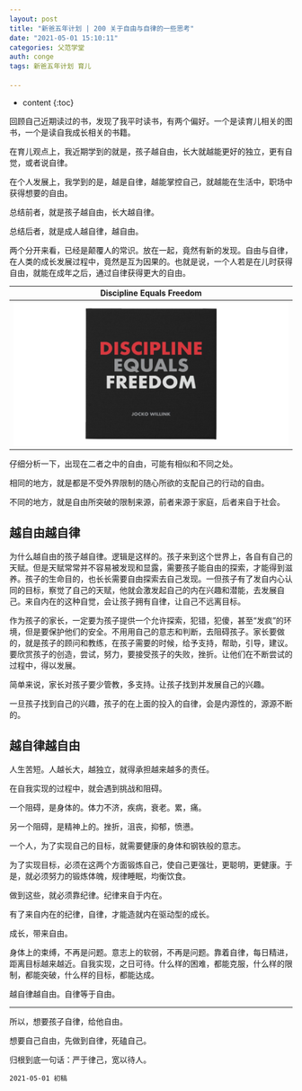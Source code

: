 ```yaml
---
layout: post
title: "新爸五年计划 | 200 关于自由与自律的一些思考"
date: "2021-05-01 15:10:11"
categories: 父范学堂
auth: conge
tags: 新爸五年计划 育儿

---
```

* content
{:toc}
 
 
回顾自己近期读过的书，发现了我平时读书，有两个偏好。一个是读育儿相关的图书，一个是读自我成长相关的书籍。

在育儿观点上，我近期学到的就是，孩子越自由，长大就越能更好的独立，更有自觉，或者说自律。

在个人发展上，我学到的是，越是自律，越能掌控自己，就越能在生活中，职场中获得想要的自由。

总结前者，就是孩子越自由，长大越自律。

总结后者，就是成人越自律，越自由。

两个分开来看，已经是颠覆人的常识。放在一起，竟然有新的发现。自由与自律，在人类的成长发展过程中，竟然是互为因果的。也就是说，一个人若是在儿时获得自由，就能在成年之后，通过自律获得更大的自由。






|Discipline Equals Freedom|
|----|
| ![discipline equals freedom](/assets/images/父范学堂/2021-05-01-discipline_equals_freedom_jocko_willinks_quote_faux_canvas_print-rbf11a152b7cf4bde8dc88ab79fc2b7b3_6y4tx_630.jpeg)|
仔细分析一下，出现在二者之中的自由，可能有相似和不同之处。

相同的地方，就是都是不受外界限制的随心所欲的支配自己的行动的自由。

不同的地方，就是自由所突破的限制来源，前者来源于家庭，后者来自于社会。

## 越自由越自律

为什么越自由的孩子越自律。逻辑是这样的。孩子来到这个世界上，各自有自己的天赋。但是天赋常常并不容易被发现和显露，需要孩子能自由的探索，才能得到滋养。孩子的生命目的，也长长需要自由探索去自己发现。一但孩子有了发自内心认同的目标，察觉了自己的天赋，他就会激发起自己的内在兴趣和潜能，去发展自己。来自内在的这种自觉，会让孩子拥有自律，让自己不远离目标。

作为孩子的家长，一定要为孩子提供一个允许探索，犯错，犯傻，甚至“发疯”的环境，但是要保护他们的安全。不用用自己的意志和判断，去阻碍孩子。家长要做的，就是孩子的顾问和教练，在孩子需要的时候，给予支持，帮助，引导，建议。要欣赏孩子的创造，尝试，努力，要接受孩子的失败，挫折。让他们在不断尝试的过程中，得以发展。

简单来说，家长对孩子要少管教，多支持。让孩子找到并发展自己的兴趣。

一旦孩子找到自己的兴趣，孩子的在上面的投入的自律，会是内源性的，源源不断的。

## 越自律越自由

人生苦短。人越长大，越独立，就得承担越来越多的责任。

在自我实现的过程中，就会遇到挑战和阻碍。

一个阻碍，是身体的。体力不济，疾病，衰老。累，痛。

另一个阻碍，是精神上的。挫折，沮丧，抑郁，愤懑。

一个人，为了实现自己的目标，就需要健康的身体和钢铁般的意志。

为了实现目标，必须在这两个方面锻炼自己，使自己更强壮，更聪明，更健康。于是，就必须努力的锻炼体魄，规律睡眠，均衡饮食。

做到这些，就必须靠纪律。纪律来自于内在。

有了来自内在的纪律，自律，才能造就内在驱动型的成长。

成长，带来自由。

身体上的束缚，不再是问题。意志上的软弱，不再是问题。靠着自律，每日精进，距离目标越来越近。自我实现，之日可待。什么样的困难，都能克服，什么样的限制，都能突破，什么样的目标，都能达成。

越自律越自由。自律等于自由。


----

所以，想要孩子自律，给他自由。

想要自己自由，先做到自律，死磕自己。

归根到底一句话：严于律己，宽以待人。


```
2021-05-01 初稿
```

